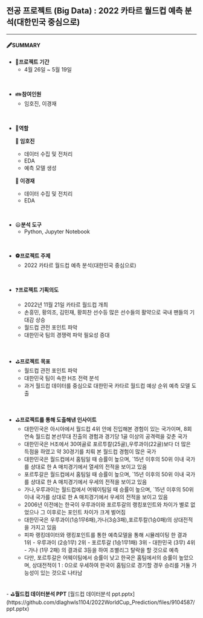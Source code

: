 ## 전공 프로젝트 (Big Data) : 2022 카타르 월드컵 예측 분석(대한민국 중심으로)

---
#### 🖋SUMMARY

- 📅<B>프로젝트 기간</B>
  - 4월 26일 ~ 5월 19일

</br>

- 👪<B>참여인원</B>
  - 임호진, 이경재
</br>

- 👮<B>역할</B>

  <B>:man: 임호진</B>
  - 데이터 수집 및 전처리
  - EDA
  - 예측 모델 생성
  
  
  <B>:man: 이경재</B>
  - 데이터 수집 및 전치리
  - EDA
 </br>
 
- 😃<B>분석 도구</B>
  - Python, Jupyter Notebook

</br>

- <B>:soccer:프로젝트 주제</B> 
  - 2022 카타르 월드컵 예측 분석(대한민국 중심으로)

</br>

- ❓<B>프로젝트 기획의도</B>

  - 2022년 11월 21일 카타르 월드컵 개최
  - 손흥민, 황의조, 김민재, 황희찬 선수등 많은 선수들의 활약으로 국내 팬들의 기대감 상승
  - 월드컵 관전 포인트 파악
  - 대한민국 팀의 경쟁력 파악 필요성 증대

</br>

- ⛳<B>프로젝트 목표</B>
  - 월드컵 관전 포인트 파악
  - 대한민국 팀이 속한 H조 전력 분석
  - 과거 월드컵 데이터를 중심으로 대한민국 카타르 월드컵 예상 순위 예측 모델 도출

</br>


- ⛳<B>프로젝트를 통해 도출해낸 인사이트</B>
  - 대한민국은 아시아에서 월드컵 4위 안에 진입해본 경험이 있는 국가이며, 8회 연속 월드컵 본선무대 진출의 경험과 경기당 1골 이상의 공격력을 갖춘 국가
  - 대한민국은 H조에서 30여골로 포르투칼(25골),우루과이(22골)보다 더 많은 득점을 하였고 약 30경기를 치뤄 본 월드컵 경험이 많은 국가
  - 대한민국은 월드컵에서 홈팀일 때 승률이 높으며, `15년 이후의 50위 이내 국가를 상대로 한 A 매치경기에서 열세의 전적을 보이고 있음
  - 포르투갈은 월드컵에서 홈팀일 때 승률이 높으며, `15년 이후의 50위 이내 국가를 상대로 한 A 매치경기에서 우세의 전적을 보이고 있음
  - 가나,우루과이는 월드컵에서 어웨이팀일 때 승률이 높으며, `15년 이후의 50위 이내 국가를 상대로 한 A 매치경기에서 우세의 전적을 보이고 있음
  - 2006년 이전에는 한국이 우루과이와 포르투갈의 랭킹포인트와 차이가 별로 없었으나 그 이후로는 포인트 차이가 크게 벌어짐
  - 대한민국은 우루과이(1승1무6패),가나(3승3패),포르투칼(1승0패)의 상대전적을 가지고 있음
  - 피파 랭킹데이터와 랭킹포인트를 통한 예측모델을 통해 시뮬레이팅 한 결과  
    1위 - 우루과이 	(2승1무)
    2위 - 포르투갈 	(1승1무1패)
    3위 - 대한민국 	(3무)
    4위 - 가나 		(1무 2패)
    의 결과로 3등을 하여 조별리그 탈락을 할 것으로 예측
  - 다만, 포르투갈은 어웨이팀에서 승률이 낮고 한국은 홈팀에서의 승률이 높았으며, 상대전적이 1 : 0으로 우세하여 한국이 홈팀으로 경기할 경우 승리를 거둘 가능성이 있는 것으로     나타남

</br>
- ⛳<B>월드컵 데이터분석 PPT</B>
[월드컵 데이터분석 ppt.pptx](https://github.com/dlaghwls1104/2022WorldCup_Prediction/files/9104587/ppt.pptx)

</br>
